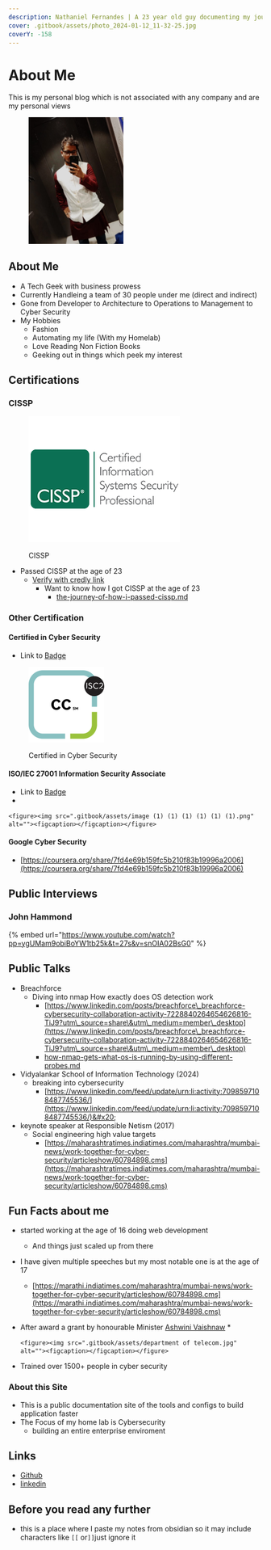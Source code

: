 ```yaml
---
description: Nathaniel Fernandes | A 23 year old guy documenting my journey
cover: .gitbook/assets/photo_2024-01-12_11-32-25.jpg
coverY: -158
---
```


# About Me

This is my personal blog which is not associated with any company and are my personal views&#x20;

<figure><img src=".gitbook/assets/WhatsApp Image 2023-11-18 at 10.40.50_13275486.jpg" alt="" width="188"><figcaption></figcaption></figure>

## About Me

* A Tech Geek with business prowess
* Currently Handleing a team of 30 people under me (direct and indirect)
* Gone from Developer to Architecture to Operations to Management to Cyber Security
* My Hobbies
  * Fashion
  * Automating my life (With my Homelab)
  * Love Reading Non Fiction Books
  * Geeking out in things which peek my interest

## Certifications&#x20;

### CISSP

<figure><img src=".gitbook/assets/image (2) (1) (1) (1) (1) (1) (1).png" alt=""><figcaption><p>CISSP</p></figcaption></figure>

* Passed CISSP at the age of 23
  * [Verify with credly link](https://www.credly.com/badges/660f96e7-9751-4f67-b163-637f9608b47d)
    * Want to know how I got CISSP at the age of 23&#x20;
      * [the-journey-of-how-i-passed-cissp.md](blog/the-journey-of-how-i-passed-cissp.md "mention")

### Other Certification

#### Certified in Cyber Security

* Link to [Badge](https://www.credly.com/badges/98cb1c0e-0827-46ad-add7-ecd275b0c130)

<figure><img src=".gitbook/assets/image (10).png" alt="" width="150"><figcaption><p>Certified in Cyber Security</p></figcaption></figure>

#### ISO/IEC 27001 Information Security Associate

* Link to [Badge](https://www.skillfront.com/Badges/86910310894979)
*

    <figure><img src=".gitbook/assets/image (1) (1) (1) (1) (1) (1).png" alt=""><figcaption></figcaption></figure>



#### Google Cyber Security&#x20;

* [https://coursera.org/share/7fd4e69b159fc5b210f83b19996a2006](https://coursera.org/share/7fd4e69b159fc5b210f83b19996a2006)



## Public Interviews

### John Hammond

{% embed url="https://www.youtube.com/watch?pp=ygUMam9obiBoYW1tb25k&t=27s&v=snOIA02BsG0" %}

## Public Talks

* Breachforce&#x20;
  * Diving into nmap How exactly does OS detection work
    * [https://www.linkedin.com/posts/breachforce\_breachforce-cybersecurity-collaboration-activity-7228840264654626816-TiJ9?utm\_source=share\&utm\_medium=member\_desktop](https://www.linkedin.com/posts/breachforce\_breachforce-cybersecurity-collaboration-activity-7228840264654626816-TiJ9?utm\_source=share\&utm\_medium=member\_desktop)
    * [how-nmap-gets-what-os-is-running-by-using-different-probes.md](blog/how-nmap-gets-what-os-is-running-by-using-different-probes.md "mention")
* Vidyalankar School of Information Technology (2024)
  * breaking into cybersecurity
    * [https://www.linkedin.com/feed/update/urn:li:activity:7098597108487745536/](https://www.linkedin.com/feed/update/urn:li:activity:7098597108487745536/)&#x20;
* keynote speaker at Responsible Netism (2017)
  * Social engineering high value targets&#x20;
    * [https://maharashtratimes.indiatimes.com/maharashtra/mumbai-news/work-together-for-cyber-security/articleshow/60784898.cms](https://maharashtratimes.indiatimes.com/maharashtra/mumbai-news/work-together-for-cyber-security/articleshow/60784898.cms)

## Fun Facts about me&#x20;

* started working at the age of 16 doing web development&#x20;
  * And things just scaled up from there
* I have given multiple speeches but my most notable one is at the age of 17&#x20;
  * [https://marathi.indiatimes.com/maharashtra/mumbai-news/work-together-for-cyber-security/articleshow/60784898.cms](https://marathi.indiatimes.com/maharashtra/mumbai-news/work-together-for-cyber-security/articleshow/60784898.cms)
* After award a grant by honourable Minister [Ashwini Vaishnaw](https://www.linkedin.com/in/ashwini-vaishnaw-349b40226/)
  *

      <figure><img src=".gitbook/assets/department of telecom.jpg" alt=""><figcaption></figcaption></figure>
* Trained over 1500+ people in cyber security



### About this Site

* This is a public documentation site of the tools and configs to build application faster
* The Focus of my home lab is Cybersecurity
  * building an entire enterprise enviroment



## Links

* [Github](https://github.com/nathaniel-security/Docs)
* [linkedin](https://www.linkedin.com/in/nathaniel-fernandes/)&#x20;

## Before you read any further

* this is a place where I paste my notes from obsidian so it may include characters like `[[` or`]]`just ignore it
